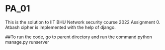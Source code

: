 # PA_01
This is the solution to IIT BHU Network security course 2022 Assignment 0. Atbash cipher is implemented with the help of django.

##To run the code, go to parent directory and run the command python manage.py runserver
